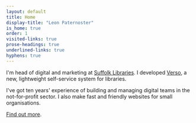 ```yaml
---
layout: default
title: Home
display-title: "Leon Paternoster"
is_home: true
order: 1
visited-links: true
prose-headings: true
underlined-links: true
hyphens: true
---
```


I'm head of digital and marketing at [Suffolk Libraries](https://www.suffolklibraries.co.uk). I developed [Verso](https://dootrix.com/verso/), a new, lightweight self-service system for libraries.

I've got ten years' experience of building and managing digital teams in the not-for-profit sector. I also make fast and friendly websites for small organisations.

[Find out more](/about/).
